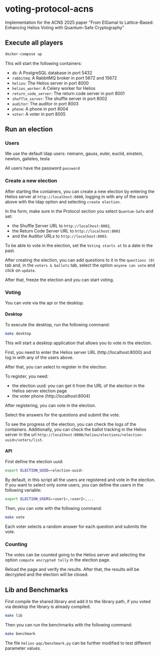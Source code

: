 # voting-protocol-acns

Implementation for the ACNS 2025 paper "From ElGamal to Lattice-Based: Enhancing Helios Voting with Quantum-Safe Cryptography"

## Execute all players

```bash
docker-compose up
```

This will start the following containers:

- `db`: A PostgreSQL database in port 5432
- `rabbitmq`: A RabbitMQ broker in port 5672 and 15672
- `helios`: The Helios server in port 8000
- `helios_worker`: A Celery worker for Helios
- `return_code_server`: The return code server in port 8001
- `shuffle_server`: The shuffle server in port 8002
- `auditor`: The auditor in port 8003
- `phone`: A phone in port 8004
- `voter`: A voter in port 8005

## Run an election

### Users

We use the default ldap users: riemann, gauss, euler, euclid, einstein, newton, galieleo, tesla

All users have the password `password`

### Create a new election

After starting the containers, you can create a new election by entering the Helios server at `http://localhost:8000`, 
logging in with any of the users above with the ldap option and selecting `create election`.

In the form, make sure in the Protocol section you select `Quantum-Safe` and set:
- the Shuffle Server URL to `http://localhost:8002`, 
- the Return Code Server URL to `http://localhost:8001` 
- and the Auditor URLs to `http://localhost:8003`.

To be able to vote in the election, set the `Voting starts at` to a date in the past.

After creating the election, you can add questions to it in the `questions (0)` tab 
and, in the `voters & ballots` tab, select the option `anyone can vote` and click on `update`.

After that, freeze the election and you can start voting.

### Voting

You can vote via the api or the desktop.

#### Desktop

To execute the desktop, run the following command:

```bash
make desktop
```

This will start a desktop application that allows you to vote in the election.

First, you need to enter the Helios server URL (http://localhost:8000) and log in with any of the users above.

After that, you can select to register in the election.

To register, you need:
- the election uuid: you can get it from the URL of the election in the Helios server election page
- the voter phone (http://localhost:8004)

After registering, you can vote in the election.

Select the answers for the questions and submit the vote.

To see the progress of the election, you can check the logs of the containers. 
Additionally, you can check the ballot tracking in the Helios server in the url 
`http://localhost:8000/helios/elections/<election-uuid>/voters/list`.

#### API

First define the election uuid:

```bash
export ELECTION_UUID=<election-uuid>
````

By default, in this script all the users are registered and vote in the election. 
if you want to select only some users, you can define the users in the following variable:

```bash
export ELECTION_USERS=<user1>,<user2>,...
```

Then, you can vote with the following command:

```bash
make vote
``` 

Each voter selects a random answer for each question and submits the vote.

### Counting

The votes can be counted going to the Helios server and selecting the option `compute encrypted tally` in the election page.

Reload the page and verify the results. After that, the results will be decrypted and the election will be closed.

## Lib and Benchmarks

First compile the shared library and add it to the library path, if you voted via desktop the library is already compiled.

```bash
make lib
```

Then you can run the benchmarks with the following command:

```bash
make benchmark
```

The file `helios-pqc/benchmark.py` can be further modified to test different parameter values.











